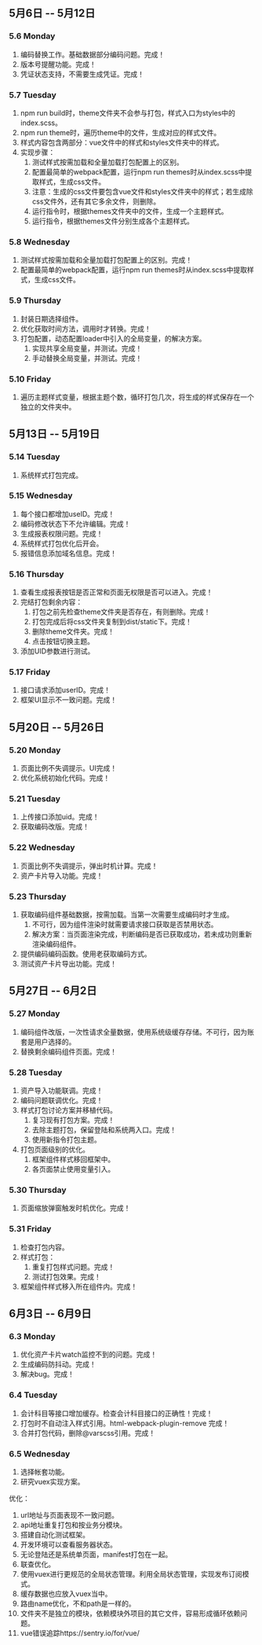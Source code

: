 ## 5月6日 -- 5月12日

### 5.6 Monday
1. 编码替换工作。基础数据部分编码问题。完成！
2. 版本号提醒功能。完成！
3. 凭证状态支持，不需要生成凭证。完成！

### 5.7 Tuesday
1. npm run build时，theme文件夹不会参与打包，样式入口为styles中的index.scss。
2. npm run theme时，遍历theme中的文件，生成对应的样式文件。
3. 样式内容包含两部分：vue文件中的样式和styles文件夹中的样式。
3. 实现步骤：
   1. 测试样式按需加载和全量加载打包配置上的区别。
   2. 配置最简单的webpack配置，运行npm run themes时从index.scss中提取样式，生成css文件。
   3. 注意：生成的css文件要包含vue文件和styles文件夹中的样式；若生成除css文件外，还有其它多余文件，则删除。
   4. 运行指令时，根据themes文件夹中的文件，生成一个主题样式。
   5. 运行指令，根据themes文件分别生成各个主题样式。

### 5.8 Wednesday
1. 测试样式按需加载和全量加载打包配置上的区别。完成！
2. 配置最简单的webpack配置，运行npm run themes时从index.scss中提取样式，生成css文件。

### 5.9 Thursday
1. 封装日期选择组件。
2. 优化获取时间方法，调用时才转换。完成！
3. 打包配置，动态配置loader中引入的全局变量，的解决方案。
   1. 实现共享全局变量，并测试。完成！
   2. 手动替换全局变量，并测试。完成！

### 5.10 Friday
1. 遍历主题样式变量，根据主题个数，循环打包几次，将生成的样式保存在一个独立的文件夹中。

## 5月13日 -- 5月19日

### 5.14 Tuesday
1. 系统样式打包完成。

### 5.15 Wednesday
1. 每个接口都增加useID。完成！
2. 编码修改状态下不允许编辑。完成！
3. 生成报表权限问题。完成！
4. 系统样式打包优化后开会。
5. 报错信息添加域名信息。完成！

### 5.16 Thursday
1. 查看生成报表按钮是否正常和页面无权限是否可以进入。完成！
2. 完结打包剩余内容：
   1. 打包之前先检查theme文件夹是否存在，有则删除。完成！
   2. 打包完成后将css文件夹复制到dist/static下。完成！
   3. 删除theme文件夹。完成！
   4. 点击按钮切换主题。
3. 添加UID参数进行测试。

### 5.17 Friday
1. 接口请求添加userID。完成！
2. 框架UI显示不一致问题。完成！

## 5月20日 -- 5月26日

### 5.20 Monday
1. 页面比例不失调提示。UI完成！
2. 优化系统初始化代码。完成！

### 5.21 Tuesday
1. 上传接口添加uid。完成！
2. 获取编码改版。完成！

### 5.22 Wednesday
1. 页面比例不失调提示，弹出时机计算。完成！
2. 资产卡片导入功能。完成！

### 5.23 Thursday
1. 获取编码组件基础数据，按需加载。当第一次需要生成编码时才生成。
   1. 不可行，因为组件渲染时就需要请求接口获取是否禁用状态。
   2. 解决方案：当页面渲染完成，判断编码是否已获取成功，若未成功则重新渲染编码组件。
2. 提供编码编码函数。使用老获取编码方式。
3. 测试资产卡片导出功能。完成！

## 5月27日 -- 6月2日

### 5.27 Monday
1. 编码组件改版，一次性请求全量数据，使用系统级缓存存储。不可行，因为账套是用户选择的。
2. 替换剩余编码组件页面。完成！

### 5.28 Tuesday
1. 资产导入功能联调。完成！
2. 编码问题联调优化。完成！
3. 样式打包讨论方案并移植代码。
   1. 复习现有打包方案。完成！
   2. 去除主题打包，保留登陆和系统两入口。完成！
   3. 使用新指令打包主题。
4. 打包页面级别的优化。
   1. 框架组件样式移回框架中。
   2. 各页面禁止使用变量引入。

### 5.30 Thursday
1. 页面缩放弹窗触发时机优化。完成！

### 5.31 Friday
1. 检查打包内容。
2. 样式打包：
   1. 重复打包样式问题。完成！
   2. 测试打包效果。完成！
3. 框架组件样式移入所在组件内。完成！

## 6月3日 -- 6月9日

### 6.3 Monday
1. 优化资产卡片watch监控不到的问题。完成！
2. 生成编码防抖动。完成！
3. 解决bug。完成！

### 6.4 Tuesday
1. 会计科目等接口增加缓存。检查会计科目接口的正确性！完成！
2. 打包时不自动注入样式引用。html-webpack-plugin-remove 完成！
3. 合并打包代码，删除@varscss引用。完成！

### 6.5 Wednesday
1. 选择帐套功能。
2. 研究vuex实现方案。

优化：
1. url地址与页面表现不一致问题。
1. api地址重复打包和按业务分模块。
1. 搭建自动化测试框架。
1. 开发环境可以查看服务器状态。
1. 无论登陆还是系统单页面，manifest打包在一起。
1. 联查优化。
1. 使用vuex进行更规范的全局状态管理。利用全局状态管理，实现发布订阅模式。
1. 缓存数据也应放入vuex当中。
1. 路由name优化，不和path是一样的。
1. 文件夹不是独立的模块，依赖模块外项目的其它文件，容易形成循环依赖问题。
1. vue错误追踪https://sentry.io/for/vue/
